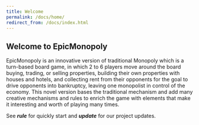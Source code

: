 ```yaml
---
title: Welcome
permalink: /docs/home/
redirect_from: /docs/index.html
---
```


## Welcome to EpicMonopoly

EpicMonopoly is an innovative version of traditional Monopoly which is a turn-based board game, in which 2 to 6 players move around the board buying, trading, or selling properties, building their own properties with houses and hotels, and collecting rent from their opponents for the goal to drive opponents into bankruptcy, leaving one monopolist in control of the economy. This novel version bases the traditional mechanism and add many creative mechanisms and rules to enrich the game with elements that make it interesting and worth of playing many times. 

See ***rule*** for quickly start and ***update*** for our project updates.